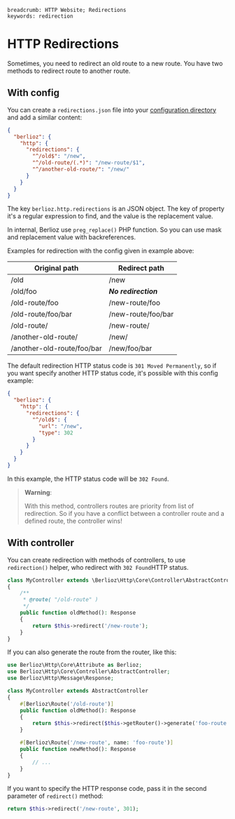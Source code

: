 ```index
breadcrumb: HTTP Website; Redirections
keywords: redirection
```

# HTTP Redirections

Sometimes, you need to redirect an old route to a new route. You have two methods to redirect route to another route.

## With config

You can create a `redirections.json` file into your [configuration directory](../getting-started/directories.md) and add
a similar content:

```json
{
  "berlioz": {
    "http": {
      "redirections": {
        "^/old$": "/new",
        "^/old-route/(.*)": "/new-route/$1",
        "^/another-old-route/": "/new/"
      }
    }
  }
}
```

The key `berlioz.http.redirections` is an JSON object. The key of property it's a regular expression to find, and the
value is the replacement value.

In internal, Berlioz use `preg_replace()` PHP function. So you can use mask and replacement value with backreferences.

Examples for redirection with the config given in example above:

Original path              | Redirect path
---------------------------|---------------
/old                       | /new
/old/foo                   | ***No redirection***
/old-route/foo             | /new-route/foo
/old-route/foo/bar         | /new-route/foo/bar
/old-route/                | /new-route/
/another-old-route/        | /new/
/another-old-route/foo/bar | /new/foo/bar

The default redirection HTTP status code is `301 Moved Permanently`, so if you want specify another HTTP status code,
it's possible with this config example:

```json
{
  "berlioz": {
    "http": {
      "redirections": {
        "^/old$": {
          "url": "/new",
          "type": 302
        }
      }
    }
  }
}
```

In this example, the HTTP status code will be `302 Found`.

> **Warning**:
>
> With this method, controllers routes are priority from list of redirection.
> So if you have a conflict between a controller route and a defined route, the controller wins!

## With controller

You can create redirection with methods of controllers, to use `redirection()` helper, who redirect with `302 Found`HTTP
status.

```php
class MyController extends \Berlioz\Http\Core\Controller\AbstractController
{
    /**
     * @route( "/old-route" )
     */
    public function oldMethod(): Response
    {
        return $this->redirect('/new-route');
    }
}
```

If you can also generate the route from the router, like this:

```php
use Berlioz\Http\Core\Attribute as Berlioz;
use Berlioz\Http\Core\Controller\AbstractController;
use Berlioz\Http\Message\Response;

class MyController extends AbstractController
{
    #[Berlioz\Route('/old-route')]
    public function oldMethod(): Response
    {
        return $this->redirect($this->getRouter()->generate('foo-route'));
    }

    #[Berlioz\Route('/new-route', name: 'foo-route')]
    public function newMethod(): Response
    {
        // ...
    }
}
```

If you want to specify the HTTP response code, pass it in the second parameter of `redirect()` method:

```php
return $this->redirect('/new-route', 301);
```